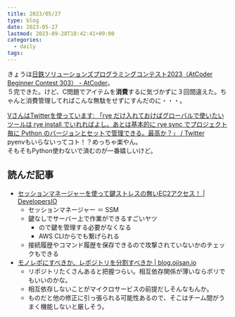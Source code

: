 ```yaml
---
title: 2023/05/27
type: blog
date: 2023-05-27
lastmod: 2023-09-28T18:42:41+09:00
categories:
  - daily
tags:
---
```


きょうは[日鉄ソリューションズプログラミングコンテスト2023（AtCoder Beginner Contest 303） - AtCoder](https://atcoder.jp/contests/abc303)。  
５完できた。けど、C問題でアイテムを**消費**するに気づかずに３回間違えた。ちゃんと消費管理してればこんな無駄をせずにすんだのに・・・。  

[VさんはTwitterを使っています: 「rye だけ入れておけばグローバルで使いたいツールは rye install でいれればよし。あとは基本的に rye sync でプロジェクト毎に Python のバージョンとセットで管理できる。最高か？」 / Twitter](https://twitter.com/voluntas/status/1662443171102756868)  
pyenvもいらないってコト！？めっちゃ楽やん。  
そもそもPython使わないで済むのが一番嬉しいけど。  

## 読んだ記事

- [セッションマネージャーを使って鍵ストレスの無いEC2アクセス！ | DevelopersIO](https://dev.classmethod.jp/articles/ec2-access-with-session-manager/)
  - セッションマネージャー ＝ SSM
  - 鍵なしでサーバー上で作業ができるすごいヤツ
    - ので鍵を管理する必要がなくなる
    - AWS CLIからでも繋げられる
  - 接続履歴やコマンド履歴を保存できるので攻撃されていないかのチェックもできる
- [モノレポにすべきか、レポジトリを分割すべきか | blog.ojisan.io](https://blog.ojisan.io/monorepo-vs-polyrepo/)
  - リポジトリたくさんあると把握つらい。相互依存関係が薄いならポリでもいいのかな。
  - 相互依存しないことがマイクロサービスの前提だしそんなもんか。
  - ものだと他の修正に引っ張られる可能性あるので、そこはチーム間がうまく機能しないと厳しそう。

